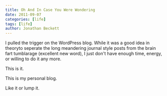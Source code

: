 ```yaml
---
title: Oh And In Case You Were Wondering
date: 2011-09-07
categories: [life]
tags: [life]
author: Jonathan Beckett
---
```


I pulled the trigger on the WordPress blog. While it was a good idea in theoryto seperate the long meandering journal style posts from the brain fart tumblarage (excellent new word), I just don't have enough time, energy, or willing to do it any more.

This is it.

This is my personal blog.

Like it or lump it.